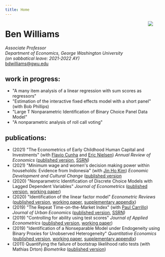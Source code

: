 ```yaml
---
title: Home
---
```


<img src="smile_color.jpg" style="max-width:35%;min-width:40px;float:right;"/>

# Ben Williams
*Associate Professor</br>
Department of Economics, George Washington University*</br>
*(on sabbatical leave: 2021-2022 AY)* </br>
[bdwilliams@gwu.edu](mailto:bdwilliams@gwu.edu)

## work in progress:

- "A many item analysis of a linear regression with sum scores as regressors"
- "Estimation of the interactive fixed effects model with a short panel" (with Bob Phillips)
- "Large T Nonparametric Identification of Binary Choice Panel Data Model"
- "A nonparametric analysis of roll call voting"

## publications:

- (2021) "The Econometrics of Early Childhood Human Capital and Investments" (with [Flavio Cunha](https://www.flaviocunha.com/) and [Eric Nielsen](https://sites.google.com/site/ericnielsenecon/home)) *Annual Review of Economics* ([published version](https://doi.org/10.1146/annurev-economics-080217-053409), [SSRN](https://papers.ssrn.com/sol3/papers.cfm?abstract_id=3903097))
- (2021) "Minimum wage and women's decision making power within households: Evidence from Indonesia" (with [Jin Ho Kim](https://www.econjin.com/)) *Economic Development and Cultural Change* ([published version](https://doi.org/10.1086/711172)
- (2020) "Nonparametric Identification of Discrete Choice Models with Lagged Dependent Variables" *Journal of Econometrics* ([published version](https://doi.org/10.1016/j.jeconom.2019.08.005), [working paper](smallTbinarypanel_022619.pdf))
- (2020) "Identification of the linear factor model" *Econometric Reviews* ([published version](https://doi.org/10.1080/07474938.2018.1550042), [working paper](linearfactormodels052918_wfigs.pdf), [supplementary appendix](linearfactormodels_supplementary_appendix_060418.pdf))
- (2019) "The Repeat Time-on-the-Market Index" (with [Paul Carrillo](https://sites.google.com/view/paulernestocarrillo/home)) *Journal of Urban Economics* ([published version](https://doi.org/10.1016/j.jue.2019.04.005), [SSRN](http://papers.ssrn.com/sol3/papers.cfm?abstract_id=2584558))
- (2019) "Controlling for ability using test scores" *Journal of Applied Econometrics* ([published version](https://doi.org/10.1002/jae.2683), [working paper](tsregressions_061218_all.pdf))
- (2019) "Identification of a Nonseparable Model under Endogeneity using Binary Proxies for Unobserved Heterogeneity" *Quantitative Economics* ([published version](https://doi.org/10.3982/QE674), [working paper](binary_measmnt_QE_revisions_060618_all.pdf), [supplementary appendix](binary_measmnt_QE_resubmit_supplementary_appendix_060618_all.pdf))
- (2011) Quantifying the failure of bootstrap likelihood ratio tests (with Mathias Drton) *Biometrika* ([published version](https://doi.org/10.1093/biomet/asr033)) 
</br>
</br>
</br>
</br>
</br>
</br>
</br>
</br>
</br>
</br>
